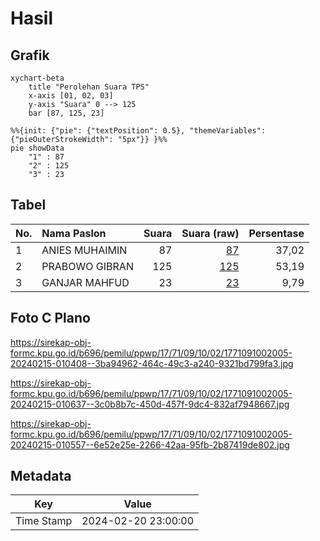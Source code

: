 # Hasil

## Grafik

```mermaid
xychart-beta
    title "Perolehan Suara TPS"
    x-axis [01, 02, 03]
    y-axis "Suara" 0 --> 125
    bar [87, 125, 23]
```

```mermaid
%%{init: {"pie": {"textPosition": 0.5}, "themeVariables": {"pieOuterStrokeWidth": "5px"}} }%%
pie showData
    "1" : 87
    "2" : 125
    "3" : 23
```

## Tabel

| No. | Nama Paslon    | Suara | Suara (raw) | Persentase |
|:--- |:-------------- | -----:| -----------:| ----------:|
| 1   | ANIES MUHAIMIN | 87    | [87][p-1]   | 37,02      |
| 2   | PRABOWO GIBRAN | 125   | [125][p-2]  | 53,19      |
| 3   | GANJAR MAHFUD  | 23    | [23][p-3]   | 9,79       |


[p-1]: https://github.com/gigit-pemilu/pemilu-2024-17-bengkulu/blob/main/pilpres/hitung-suara/sub/17-bengkulu/sub/71-kota-bengkulu/sub/09-singaran-pati/sub/1002-jembatan-kecil/sub/005-tps/sub/paslon-1.txt
[p-2]: https://github.com/gigit-pemilu/pemilu-2024-17-bengkulu/blob/main/pilpres/hitung-suara/sub/17-bengkulu/sub/71-kota-bengkulu/sub/09-singaran-pati/sub/1002-jembatan-kecil/sub/005-tps/sub/paslon-2.txt
[p-3]: https://github.com/gigit-pemilu/pemilu-2024-17-bengkulu/blob/main/pilpres/hitung-suara/sub/17-bengkulu/sub/71-kota-bengkulu/sub/09-singaran-pati/sub/1002-jembatan-kecil/sub/005-tps/sub/paslon-3.txt

## Foto C Plano

https://sirekap-obj-formc.kpu.go.id/b696/pemilu/ppwp/17/71/09/10/02/1771091002005-20240215-010408--3ba94962-464c-49c3-a240-9321bd799fa3.jpg

https://sirekap-obj-formc.kpu.go.id/b696/pemilu/ppwp/17/71/09/10/02/1771091002005-20240215-010637--3c0b8b7c-450d-457f-9dc4-832af7948667.jpg

https://sirekap-obj-formc.kpu.go.id/b696/pemilu/ppwp/17/71/09/10/02/1771091002005-20240215-010557--6e52e25e-2266-42aa-95fb-2b87419de802.jpg


## Metadata

| Key        | Value               |
| ---------- | ------------------- |
| Time Stamp | 2024-02-20 23:00:00 |



